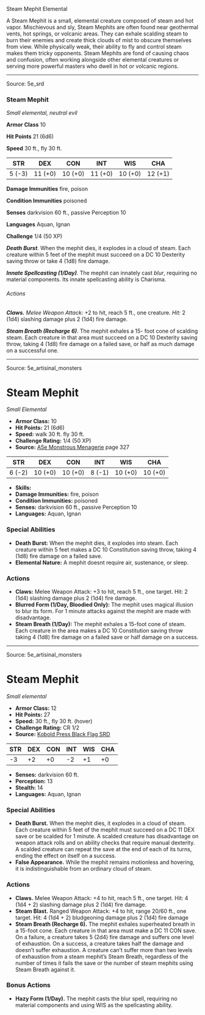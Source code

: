 <MonsterName/>Steam Mephit</MonsterName>
<CreatureType/>Elemental</CreatureType>

<summary>A Steam Mephit is a small, elemental creature composed of steam and hot vapor. Mischievous and sly, Steam Mephits are often found near geothermal vents, hot springs, or volcanic areas. They can exhale scalding steam to burn their enemies and create thick clouds of mist to obscure themselves from view. While physically weak, their ability to fly and control steam makes them tricky opponents. Steam Mephits are fond of causing chaos and confusion, often working alongside other elemental creatures or serving more powerful masters who dwell in hot or volcanic regions.</summary>



---

Source: 5e_srd

### Steam Mephit

*Small elemental, neutral evil*

**Armor Class** 10

**Hit Points** 21 (6d6)

**Speed** 30 ft., fly 30 ft.

| STR    | DEX     | CON     | INT     | WIS     | CHA     |
|--------|---------|---------|---------|---------|---------|
| 5 (-3) | 11 (+0) | 10 (+0) | 11 (+0) | 10 (+0) | 12 (+1) |

**Damage Immunities** fire, poison

**Condition Immunities** poisoned

**Senses** darkvision 60 ft., passive Perception 10

**Languages** Aquan, Ignan

**Challenge** 1/4 (50 XP)

***Death Burst***. When the mephit dies, it explodes in a cloud of steam. Each creature within 5 feet of the mephit must succeed on a DC 10 Dexterity saving throw or take 4 (1d8) fire damage.

***Innate Spellcasting (1/Day)***. The mephit can innately cast *blur*, requiring no material components. Its innate spellcasting ability is Charisma.

###### Actions

***Claws.*** *Melee Weapon Attack:* +2 to hit, reach 5 ft., one creature. *Hit:* 2 (1d4) slashing damage plus 2 (1d4) fire damage.

***Steam Breath (Recharge 6)***. The mephit exhales a 15- foot cone of scalding steam. Each creature in that area must succeed on a DC 10 Dexterity saving throw, taking 4 (1d8) fire damage on a failed save, or half as much damage on a successful one.



---

Source: 5e_artisinal_monsters

# Steam Mephit

*Small* *Elemental*

- **Armor Class:** 10
- **Hit Points:** 21 (6d6)
- **Speed:** walk 30 ft. fly 30 ft.
- **Challenge Rating:** 1/4 (50 XP)
- **Source:** [A5e Monstrous Menagerie](https://enpublishingrpg.com/products/level-up-monstrous-menagerie-a5e) page 327

| STR | DEX | CON | INT | WIS | CHA |
| --- | --- | --- | --- | --- | --- |
| 6 (-2) | 10 (+0) | 10 (+0) | 8 (-1) | 10 (+0) | 10 (+0) |

- **Skills:** 
- **Damage Immunities:** fire, poison
- **Condition Immunities:** poisoned
- **Senses:** darkvision 60 ft., passive Perception 10
- **Languages:** Aquan, Ignan

### Special Abilities

- **Death Burst:** When the mephit dies, it explodes into steam. Each creature within 5 feet makes a DC 10 Constitution saving throw, taking 4 (1d8) fire damage on a failed save.
- **Elemental Nature:** A mephit doesnt require air, sustenance, or sleep.

### Actions

- **Claws:** Melee Weapon Attack: +3 to hit, reach 5 ft., one target. Hit: 2 (1d4) slashing damage plus 2 (1d4) fire damage.
- **Blurred Form (1/Day, Bloodied Only):** The mephit uses magical illusion to blur its form. For 1 minute  attacks against the mephit are made with disadvantage.
- **Steam Breath (1/Day):** The mephit exhales a 15-foot cone of steam. Each creature in the area makes a DC 10 Constitution saving throw  taking 4 (1d8) fire damage on a failed save or half damage on a success.






---

Source: 5e_artisinal_monsters

# Steam Mephit

*Small elemental*

- **Armor Class:** 12
- **Hit Points:** 27
- **Speed:** 30 ft., fly 30 ft. (hover)
- **Challenge Rating:** CR 1/2
- **Source:** [Kobold Press Black Flag SRD](https://koboldpress.com/black-flag-roleplaying/)

| STR | DEX | CON | INT | WIS | CHA |
| --- | --- | --- | --- | --- | --- |
| -3 | +2 | +0 | -2 | +1 | +0 |

- **Senses:** darkvision 60 ft.
- **Perception:** 13
- **Stealth:** 14
- **Languages:** Aquan, Ignan

### Special Abilities

- **Death Burst.** When the mephit dies, it explodes in a cloud of steam. Each creature within 5 feet of the mephit must succeed on a DC 11 DEX save or be scalded for 1 minute. A scalded creature has disadvantage on weapon attack rolls and on ability checks that require manual dexterity. A scalded creature can repeat the save at the end of each of its turns, ending the effect on itself on a success.
- **False Appearance.** While the mephit remains motionless and hovering, it is indistinguishable from an ordinary cloud of steam.

### Actions

- **Claws.** Melee Weapon Attack: +4 to hit, reach 5 ft., one target. Hit: 4 (1d4 + 2) slashing damage plus 2 (1d4) fire damage.
- **Steam Blast.** Ranged Weapon Attack: +4 to hit, range 20/60 ft., one target. Hit: 4 (1d4 + 2) bludgeoning damage plus 2 (1d4) fire damage
- **Steam Breath (Recharge 6).** The mephit exhales superheated breath in a 15-foot cone. Each creature in that area must make a DC 11 CON save. On a failure, a creature takes 5 (2d4) fire damage and suffers one level of exhaustion. On a success, a creature takes half the damage and doesn’t suffer exhaustion. A creature can’t suffer more than two levels of exhaustion from a steam mephit’s Steam Breath, regardless of the number of times it fails the save or the number of steam mephits using Steam Breath against it.

### Bonus Actions

- **Hazy Form (1/Day).** The mephit casts the blur spell, requiring no material components and using WIS as the spellcasting ability.



